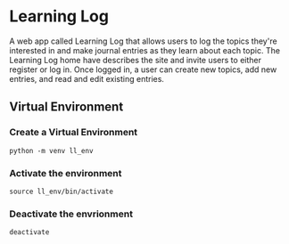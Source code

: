 # Learning Log

A web app called Learning Log that allows users to
log the topics they're interested in and make journal entries as
they learn about each topic. The Learning Log home have describes
the site and invite users to either register or log in. Once
logged in, a user can create new topics, add new entries, and read
and edit existing entries.

## Virtual Environment

### Create a Virtual Environment

```
python -m venv ll_env
```

### Activate the environment

```
source ll_env/bin/activate
```

### Deactivate the envrionment

```
deactivate
```